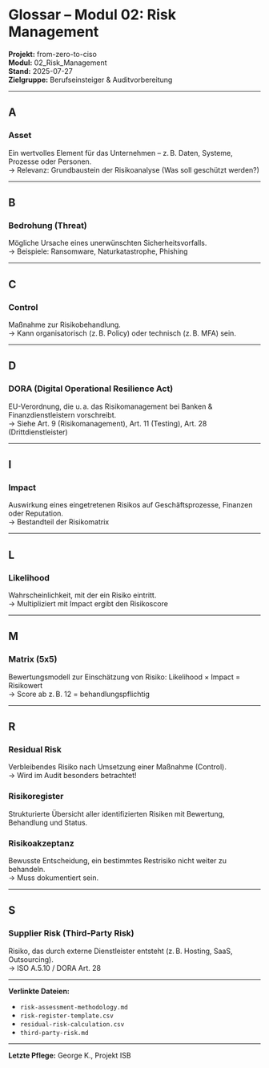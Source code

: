 # Glossar – Modul 02: Risk Management  
**Projekt:** from-zero-to-ciso  
**Modul:** 02_Risk_Management  
**Stand:** 2025-07-27  
**Zielgruppe:** Berufseinsteiger & Auditvorbereitung  

---

## A

### Asset
Ein wertvolles Element für das Unternehmen – z. B. Daten, Systeme, Prozesse oder Personen.  
→ Relevanz: Grundbaustein der Risikoanalyse (Was soll geschützt werden?)

---

## B

### Bedrohung (Threat)
Mögliche Ursache eines unerwünschten Sicherheitsvorfalls.  
→ Beispiele: Ransomware, Naturkatastrophe, Phishing

---

## C

### Control
Maßnahme zur Risikobehandlung.  
→ Kann organisatorisch (z. B. Policy) oder technisch (z. B. MFA) sein.

---

## D

### DORA (Digital Operational Resilience Act)
EU-Verordnung, die u. a. das Risikomanagement bei Banken & Finanzdienstleistern vorschreibt.  
→ Siehe Art. 9 (Risikomanagement), Art. 11 (Testing), Art. 28 (Drittdienstleister)

---

## I

### Impact
Auswirkung eines eingetretenen Risikos auf Geschäftsprozesse, Finanzen oder Reputation.  
→ Bestandteil der Risikomatrix

---

## L

### Likelihood
Wahrscheinlichkeit, mit der ein Risiko eintritt.  
→ Multipliziert mit Impact ergibt den Risikoscore

---

## M

### Matrix (5x5)
Bewertungsmodell zur Einschätzung von Risiko: Likelihood × Impact = Risikowert  
→ Score ab z. B. 12 = behandlungspflichtig

---

## R

### Residual Risk
Verbleibendes Risiko nach Umsetzung einer Maßnahme (Control).  
→ Wird im Audit besonders betrachtet!

### Risikoregister
Strukturierte Übersicht aller identifizierten Risiken mit Bewertung, Behandlung und Status.

### Risikoakzeptanz
Bewusste Entscheidung, ein bestimmtes Restrisiko nicht weiter zu behandeln.  
→ Muss dokumentiert sein.

---

## S

### Supplier Risk (Third-Party Risk)
Risiko, das durch externe Dienstleister entsteht (z. B. Hosting, SaaS, Outsourcing).  
→ ISO A.5.10 / DORA Art. 28

---

**Verlinkte Dateien:**  
- `risk-assessment-methodology.md`  
- `risk-register-template.csv`  
- `residual-risk-calculation.csv`  
- `third-party-risk.md`

---

**Letzte Pflege:** George K., Projekt ISB  
